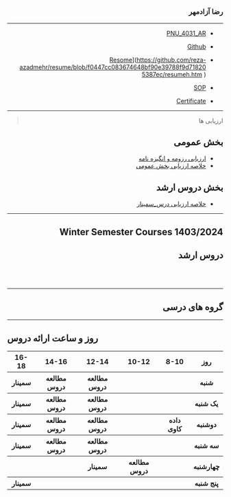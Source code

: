 # 
<div dir="rtl">


### رضا آزادمهر
 
---
- [PNU_4031_AR](https://github.com/reza-azadmehr/PNU_4031_AR)

- [Github](https://github.com/REZA-AZADMEHR)

- [Resome](https://REZA-AZADMEHR.github.io/resome/)](https://github.com/reza-azadmehr/resume/blob/f0447cc083674648bf90e39788f9d718205387ec/resumeh.htm
)

- [SOP](https://REZA-AZADMEHR.github.io/sop/)

- [Certificate](https://REZA-AZADMEHR.github.io/certificate/)

------------------
> ارزیابی ها

##  بخش عمومی
- [ارزیابی رزومه و انگیزه نامه](https://github.com/mohamadimahnaz/PNU_3991_AR/blob/main/_General/KM_CV_CheckList_AR_3991.pdf)
- [خلاصه ارزیابی بخش عمومی](https://github.com/mohamadimahnaz/PNU_3991_AR/blob/main/_General/KM_GeneralSection_CheckList_AR_3991.pdf)

##  بخش دروس ارشد


- [خلاصه ارزیابی درس_سمینار]()

------------------
## Winter Semester Courses 1403/2024

## دروس ارشد

<br>
<br>

--------------

## گروه های درسی


 
    
------------------

<div dir="ltr">

## روز و ساعت ارائه دروس

<table style="width:100%">
  <tr>
    <th >16-18</th>
    <th >14-16</th>
    <th >12-14</th>
    <th>10-12</th>
    <th>8-10</th>
    <th>روز</th>
  </tr>
  <tr>
    <th >سمینار</th>
    <th >مطالعه دروس</th>
    <th >مطالعه دروس</th>
    <th></th>
    <th></th>
    <th>شنبه</th>
  </tr>
   <tr>
    <th >سمینار</th>
    <th >مطالعه دروس</th>
    <th>مطالعه دروس</th>
    <th></th>
    <th > </th>
    <th>یک شنبه</th>
  </tr>
   <tr>
     <th >سمینار</th>
    <th>مطالعه دروس</th>
     <th>مطالعه دروس</th>
     <th></th>
    <th >داده کاوی</th>
    <th>دوشنبه</th>
  </tr>
   <tr>
    <th >سمینار</th>
     <th>مطالعه دروس</th>
    <th>مطالعه دروس</th>
    <th></th>
    <th >  </th>
    <th>سه شنبه</th>
  </tr>
   <tr>
    <th></th>
    <th ></th>
    <th>سمینار</th>
    <th>مطالعه دروس</th>
     <th > </th>
    <th>چهارشنبه</th>
  </tr>
   <tr>
    <th > سمینار </th>
     <th ></th>
     <th ></th>
    <th> </th>
    <th></th>
    <th>پنج شنبه</th>
  </tr>
</table>

 
